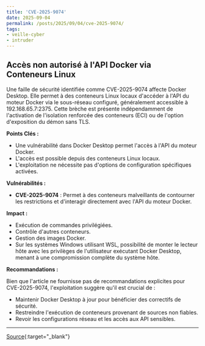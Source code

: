 ```yaml
---
title: 'CVE-2025-9074'
date: 2025-09-04
permalink: /posts/2025/09/04/cve-2025-9074/
tags:
- veille-cyber
- intruder
---
```

## Accès non autorisé à l'API Docker via Conteneurs Linux

Une faille de sécurité identifiée comme CVE-2025-9074 affecte Docker Desktop. Elle permet à des conteneurs Linux locaux d'accéder à l'API du moteur Docker via le sous-réseau configuré, généralement accessible à 192.168.65.7:2375. Cette brèche est présente indépendamment de l'activation de l'isolation renforcée des conteneurs (ECI) ou de l'option d'exposition du démon sans TLS.

**Points Clés :**

*   Une vulnérabilité dans Docker Desktop permet l'accès à l'API du moteur Docker.
*   L'accès est possible depuis des conteneurs Linux locaux.
*   L'exploitation ne nécessite pas d'options de configuration spécifiques activées.

**Vulnérabilités :**

*   **CVE-2025-9074** : Permet à des conteneurs malveillants de contourner les restrictions et d'interagir directement avec l'API du moteur Docker.

**Impact :**

*   Exécution de commandes privilégiées.
*   Contrôle d'autres conteneurs.
*   Gestion des images Docker.
*   Sur les systèmes Windows utilisant WSL, possibilité de monter le lecteur hôte avec les privilèges de l'utilisateur exécutant Docker Desktop, menant à une compromission complète du système hôte.

**Recommandations :**

Bien que l'article ne fournisse pas de recommandations explicites pour CVE-2025-9074, l'exploitation suggère qu'il est crucial de :

*   Maintenir Docker Desktop à jour pour bénéficier des correctifs de sécurité.
*   Restreindre l'exécution de conteneurs provenant de sources non fiables.
*   Revoir les configurations réseau et les accès aux API sensibles.

---
[Source](https://cvemon.intruder.io/cves/CVE-2025-9074){:target="_blank"}
